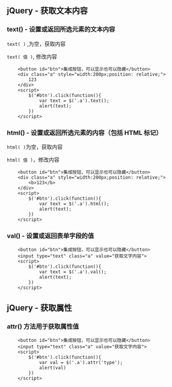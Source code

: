 ## jQuery - 获取文本内容



### text() - 设置或返回所选元素的文本内容

`text( )` ,为空，获取内容

`text( 值 )`, 修改内容

```
    <button id="btn">集成按钮，可以显示也可以隐藏</button>
    <div class="a" style="width:200px;position: relative;">
        123
    </div>
    <script>
        $('#btn').click(function(){
            var text = $('.a').text();
            alert(text);
        })
    </script>
```



### html() - 设置或返回所选元素的内容（包括 HTML 标记）

`html( )`为空，获取内容

`html( 值 )`，修改内容

```
    <button id="btn">集成按钮，可以显示也可以隐藏</button>
    <div class="a" style="width:200px;position: relative;">
        <b>123</b>
    </div>
    <script>
        $('#btn').click(function(){
            var text = $('.a').html();
            alert(text);
        })
    </script>
```



### val() - 设置或返回表单字段的值

```
    <button id="btn">集成按钮，可以显示也可以隐藏</button>
    <input type="text" class="a" value="获取文字内容">
    <script>
        $('#btn').click(function(){
            var text = $('.a').val();
            alert(text);
        })
    </script>
```



## jQuery - 获取属性



### attr() 方法用于获取属性值

```
    <button id="btn">集成按钮，可以显示也可以隐藏</button>
    <input type="text" class="a" value="获取文字内容">
    <script>
        $('#btn').click(function(){
            var val = $('.a').attr('type');
            alert(val)
        })
    </script>
```

